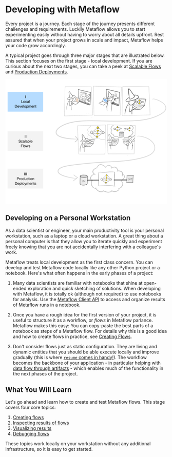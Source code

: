 
# Developing with Metaflow

Every project is a journey. Each stage of the journey presents different challenges and requirements. Luckily Metaflow
allows you to start experimenting easily without having to worry about all details upfront. Rest assured that when your project grows in scale and impact, Metaflow helps your code grow accordingly.

A typical project goes through three major stages that are illustrated below. This section focuses on the first stage - local development. If you are curious about the next two stages, you can take a peek at [Scalable Flows](/scaling/introduction) and [Production Deployments](/production/introduction).

![](/assets/intro-cartoon-1.svg)

## Developing on a Personal Workstation

As a data scientist or engineer, your main productivity tool is your personal workstation, such as a laptop or a
cloud workstation. A great thing about a personal computer is that they allow you to iterate quickly and experiment
freely knowing that you are not accidentally interfering with a colleague's work.

Metaflow treats local development as the first class concern. You can develop and test Metaflow code locally
like any other Python project or a notebook. Here's what often happens in the early phases of a project:

1. Many data scientists are familiar with notebooks that shine at open-ended exploration and quick sketching of solutions. When developing with Metaflow, it is totally ok (although not required) to use notebooks for analysis. Use the [Metaflow Client API](/metaflow/client) to access and organize results of Metaflow runs in a notebook.

2. Once you have a rough idea for the first version of your project, it is useful to structure it as a workflow, or *flows* in Metaflow parlance. Metaflow makes this easy: You can copy-paste the best parts of a notebook as steps of a Metaflow flow. For details why this is a good idea
and how to create flows in practice, see [Creating Flows](/metaflow/basics).

3. Don't consider flows just as static configuration. They are living and dynamic entities that you should be able execute locally and improve gradually (this is where [`resume` comes in handy!](/metaflow/debugging#how-to-use-the-resume-command)). The
workflow becomes the backbone of your application - in particular helping with [data flow through artifacts](/metaflow/basics#artifacts) -
which enables much of the functionality in the next phases of the project.

## What You Will Learn

Let's go ahead and learn how to create and test Metaflow flows. This stage covers four core topics:

 1. [Creating flows](/metaflow/basics)
 2. [Inspecting results of flows](/metaflow/client)
 3. [Visualizing results](/metaflow/visualizing-results)
 4. [Debugging flows](/metaflow/debugging)

These topics work locally on your workstation without any additional infrastructure, so it is easy to get started.